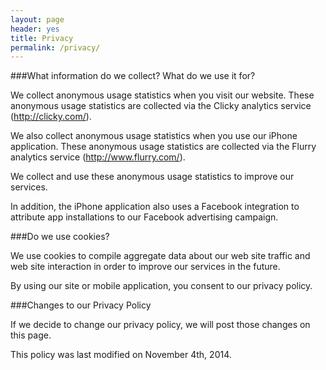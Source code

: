 ```yaml
---
layout: page
header: yes
title: Privacy
permalink: /privacy/
---
```



###What information do we collect? What do we use it for?

We collect anonymous usage statistics when you visit our website.
These anonymous usage statistics are collected via the Clicky analytics service (http://clicky.com/).
 
We also collect anonymous usage statistics when you use our iPhone application.
These anonymous usage statistics are collected via the Flurry analytics service (http://www.flurry.com/).

We collect and use these anonymous usage statistics to improve our services.

In addition, the iPhone application also uses a Facebook integration to attribute app installations to our Facebook advertising campaign.

###Do we use cookies?

We use cookies to compile aggregate data about our web site traffic and web site interaction in order to improve our services in the future.

By using our site or mobile application, you consent to our privacy policy.

###Changes to our Privacy Policy

If we decide to change our privacy policy, we will post those changes on this page.

This policy was last modified on November 4th, 2014.
